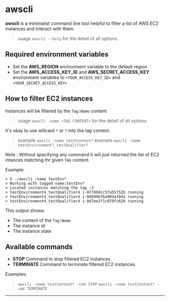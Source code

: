 # awscli

**awscli** is a minimalist command line tool helpful to filter a list of AWS EC2 instances and interact with them.

> usage `awscli --help` for the detail of all options.


## Required environment variables

* Set the **AWS_REGION** environment variable to the default region
* Set the **AWS_ACCESS_KEY_ID** and **AWS_SECRET_ACCESS_KEY** environment variables to `<YOUR_ACCESS_KEY_ID>` and `<YOUR_SECRET_ACCESS_KEY>`

## How to filter EC2 instances


Instances will be filtered by the `Tag:Name` content

> usage `awscli -name <TAG CONTENT>` for the detail of all options.

It's okay to use willcard `*` or `?` into the tag content.

> example `awscli -name testContent*`
> example `awscli -name testEnvironment?_testQualifier?`


Note : Without specifying any command it will just returned the list of EC2 intances matching thr given `TAG` content.

Example:

```console
> $ ./awscli -name testEnv*
> Working with tagged name:testEnv*
> Located instances matching the tag :3
> testEnvironment4_testQualifier4 i-07789dcc5fa55752b running
> testEnvironment4_testQualifier4 i-0d699bfba90daf8da running
> testEnvironment4_testQualifier4 i-0d7ee2f1c879fc628 running
```

This output shows: 

* The content of the `Tag:Name`
* The instance id
* The instance state

## Available commands

* **STOP** Command to stop filtered EC2 instances.
* **TERMINATE** Command to terminate filtered EC2 instances.

Examples:

> `awscli -name testContent* -cmd STOP`
> `awscli -name testContent* -cmd TERMINATE`
****


